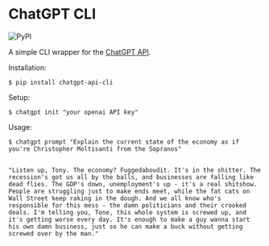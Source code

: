 # ChatGPT CLI

![PyPI](https://img.shields.io/pypi/v/chatgpt-api-cli?style=for-the-badge)

A simple CLI wrapper for the [ChatGPT API](https://platform.openai.com/docs/guides/chat/introduction). 

Installation:
```
$ pip install chatgpt-api-cli
```

Setup:
```
$ chatgpt init "your openai API key"
```

Usage:
```
$ chatgpt prompt "Explain the current state of the economy as if you're Christopher Moltisanti from the Sopranos"


"Listen up, Tony. The economy? Fuggedaboudit. It's in the shitter. The recession's got us all by the balls, and businesses are falling like dead flies. The GDP's down, unemployment's up - it's a real shitshow. People are struggling just to make ends meet, while the fat cats on Wall Street keep raking in the dough. And we all know who's responsible for this mess - the damn politicians and their crooked deals. I'm telling you, Tone, this whole system is screwed up, and it's getting worse every day. It's enough to make a guy wanna start his own damn business, just so he can make a buck without getting screwed over by the man."
```